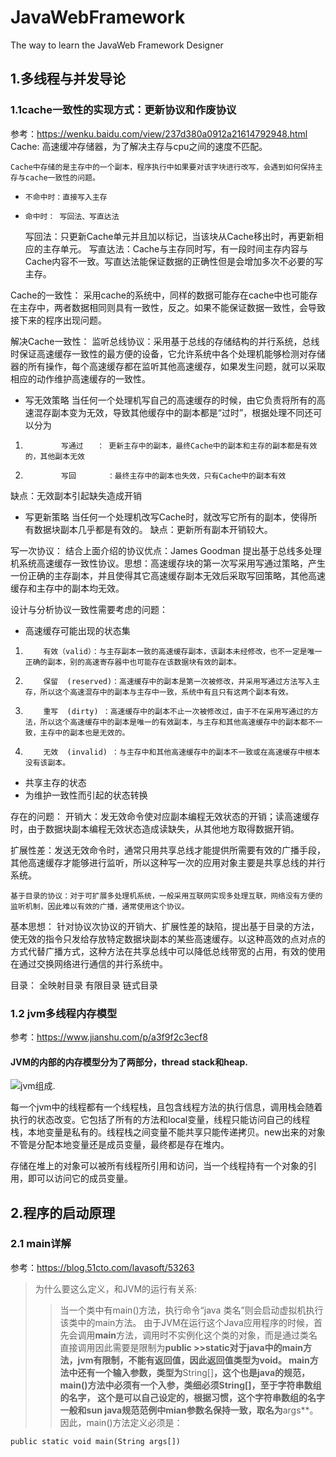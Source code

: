 # JavaWebFramework
The way to learn the JavaWeb Framework Designer
## 1.多线程与并发导论
### 1.1cache一致性的实现方式：更新协议和作废协议
参考：https://wenku.baidu.com/view/237d380a0912a21614792948.html
Cache: 高速缓冲存储器，为了解决主存与cpu之间的速度不匹配。


    Cache中存储的是主存中的一个副本，程序执行中如果要对该字块进行改写，会遇到如何保持主存与cache一致性的问题。
*     不命中时：直接写入主存
*     命中时： 写回法、写直达法
    写回法：只更新Cache单元并且加以标记，当该块从Cache移出时，再更新相应的主存单元。
    写直达法：Cache与主存同时写，有一段时间主存内容与Cache内容不一致。写直达法能保证数据的正确性但是会增加多次不必要的写主存。



Cache的一致性：
    采用cache的系统中，同样的数据可能存在cache中也可能存在主存中，两者数据相同则具有一致性，反之。如果不能保证数据一致性，会导致接下来的程序出现问题。



解决Cache一致性：
    监听总线协议：采用基于总线的存储结构的并行系统，总线时保证高速缓存一致性的最方便的设备，它允许系统中各个处理机能够检测对存储器的所有操作，每个高速缓存都在监听其他高速缓存，如果发生问题，就可以采取相应的动作维护高速缓存的一致性。
* 写无效策略 
        当任何一个处理机写自己的高速缓存的时候，由它负责将所有的高速混存副本变为无效，导致其他缓存中的副本都是“过时”，根据处理不同还可以分为

1.             写通过   ： 更新主存中的副本，最终Cache中的副本和主存的副本都是有效的，其他副本无效
2.             写回       ：最终主存中的副本也失效，只有Cache中的副本有效 

缺点：无效副本引起缺失造成开销
* 写更新策略
         当任何一个处理机改写Cache时，就改写它所有的副本，使得所有数据块副本几乎都是有效的。
缺点：更新所有副本开销较大。

写一次协议：
结合上面介绍的协议优点：James Goodman 提出基于总线多处理机系统高速缓存一致性协议。思想：高速缓存块的第一次写采用写通过策略，产生一份正确的主存副本，并且使得其它高速缓存副本无效后采取写回策略，其他高速缓存和主存中的副本均无效。

设计与分析协议一致性需要考虑的问题：
* 高速缓存可能出现的状态集
1.         有效（valid）：与主存副本一致的高速缓存副本，该副本未经修改，也不一定是唯一正确的副本，别的高速寄存器中也可能存在该数据块有效的副本。
2.         保留  (reserved)：高速缓存中的副本是第一次被修改，并采用写通过方法写入主存，所以这个高速混存中的副本与主存中一致，系统中有且只有这两个副本有效。
3.         重写  (dirty) ：高速缓存中的副本不止一次被修改过，由于不在采用写通过的方法，所以这个高速缓存中的副本是唯一的有效副本，与主存和其他高速缓存中的副本都不一致，主存中的副本也是无效的。
4.         无效  (invalid) ：与主存中和其他高速缓存中的副本不一致或在高速缓存中根本没有该副本。
* 共享主存的状态
* 为维护一致性而引起的状态转换

存在的问题：
开销大：发无效命令使对应副本编程无效状态的开销；读高速缓存时，由于数据块副本编程无效状态造成读缺失，从其他地方取得数据开销。

扩展性差：发送无效命令时，通常只用共享总线才能提供所需要有效的广播手段，其他高速缓存才能够进行监听，所以这种写一次的应用对象主要是共享总线的并行系统。


    基于目录的协议：对于可扩展多处理机系统，一般采用互联网实现多处理互联，网络没有方便的监听机制，因此难以有效的广播，通常使用这个协议。

基本思想：
    针对协议次协议的开销大、扩展性差的缺陷，提出基于目录的方法，使无效的指令只发给存放特定数据块副本的某些高速缓存。以这种高效的点对点的方式代替广播方式，这种方法在共享总线中可以降低总线带宽的占用，有效的使用在通过交换网络进行通信的并行系统中。

目录：
全映射目录
有限目录
链式目录
### 1.2 jvm多线程内存模型
参考：https://www.jianshu.com/p/a3f9f2c3ecf8
#### JVM的内部的内存模型分为了两部分，thread stack和heap. 


![jvm组成](https://upload-images.jianshu.io/upload_images/1234352-0a8474641ef704d5.png?imageMogr2/auto-orient/strip%7CimageView2/2/w/358). 

每一个jvm中的线程都有一个线程栈，且包含线程方法的执行信息，调用栈会随着执行的状态改变。它包括了所有的方法和local变量，线程只能访问自己的线程栈，本地变量是私有的。线程栈之间变量不能共享只能传递拷贝。new出来的对象不管是分配本地变量还是成员变量，最终都是存在堆内。

存储在堆上的对象可以被所有线程所引用和访问，当一个线程持有一个对象的引用，即可以访问它的成员变量。

## 2.程序的启动原理
### 2.1 main详解
参考：https://blog.51cto.com/lavasoft/53263
>为什么要这么定义，和JVM的运行有关系:
>>当一个类中有main()方法，执行命令“java 类名”则会启动虚拟机执行该类中的main方法。
>>由于JVM在运行这个Java应用程序的时候，首先会调用**main**方法，调用时不实例化这个类的对象，而是通过类名直接调用因此需要是限制为**public      >>**static**对于java中的main方法，jvm有限制，不能有返回值，因此返回值类型为void。
>>main方法中还有一个输入参数，类型为**String[]**，这个也是java的规范，main()方法中必须有一个入参，类细必须String[]，至于字符串数组的名字，
>>这个是可以自己设定的，根据习惯，这个字符串数组的名字一般和sun java规范范例中mian参数名保持一致，取名为**args**。
>>因此，main()方法定义必须是：  

 ```public static void main(String args[])```
